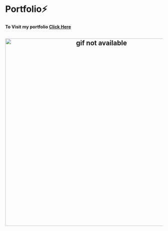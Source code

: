 # Portfolio⚡️

#### **To Visit my portfolio** [Click Here](https://portfolio-akshay.netlify.com/)

<h2 align="center">
  <img src="https://github.com/Akshay2996/Akshay2996.github.io/blob/master/examples/example.gif" alt="gif not available" width="600px" />
  <br>
</h2>
